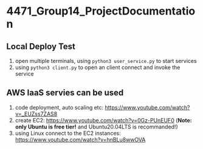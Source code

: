 # 4471_Group14_ProjectDocumentation

## Local Deploy Test
1. open multiple terminals, using `python3 user_service.py` to start services
2. using `python3 client.py` to open an client connect and invoke the service

## AWS IaaS servies can be used
1. code deployment, auto scaling etc: https://www.youtube.com/watch?v=_EUZss7ZAS8
2. create EC2: https://www.youtube.com/watch?v=0Gz-PUnEUF0  (**Note: only Ubuntu is free tier!** and Ubuntu20.04LTS is recommanded!)
3. using Linux connect to the EC2 instances: https://www.youtube.com/watch?v=hnBLu8wwOVA

